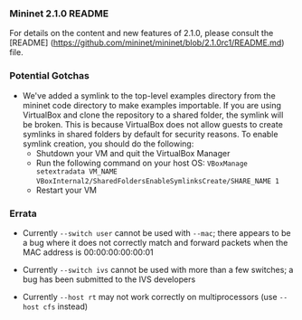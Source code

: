 ### Mininet 2.1.0 README

For details on the content and new features of 2.1.0, please consult the [README] (https://github.com/mininet/mininet/blob/2.1.0rc1/README.md) file.

### Potential Gotchas

* We've added a symlink to the top-level examples directory from the mininet code directory to make examples importable. If you are using VirtualBox and clone the repository to a shared folder, the symlink will be broken. This is because VirtualBox does not allow guests to create symlinks in shared folders by default for security reasons. To enable symlink creation, you should do the following:
    - Shutdown your VM and quit the VirtualBox Manager
    - Run the following command on your host OS: 
        `VBoxManage setextradata VM_NAME`
        `VBoxInternal2/SharedFoldersEnableSymlinksCreate/SHARE_NAME 1`
    - Restart your VM

### Errata

* Currently `--switch user` cannot be used with `--mac`; there appears to be a bug where it does not correctly match and forward packets when the MAC address is 00:00:00:00:00:01

* Currently `--switch ivs` cannot be used with more than a few switches; a bug has been submitted to the IVS developers

* Currently `--host rt` may not work correctly on multiprocessors (use `--host cfs` instead)